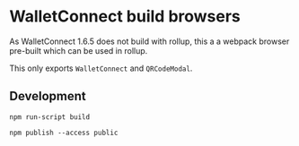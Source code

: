 # WalletConnect build browsers

As WalletConnect 1.6.5 does not build with rollup, this a a webpack browser pre-built which can be used in rollup.

This only exports `WalletConnect` and `QRCodeModal`.

## Development

```
npm run-script build
```

```
npm publish --access public
```
